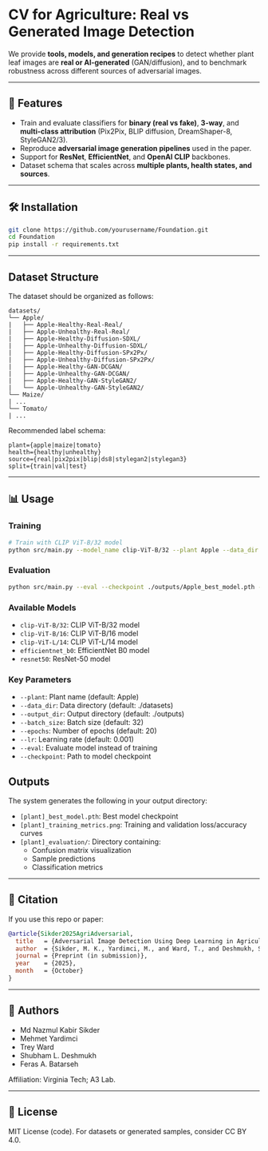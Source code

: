 # CV for Agriculture: Real vs Generated Image Detection  


We provide **tools, models, and generation recipes** to detect whether plant leaf images are **real or AI-generated** (GAN/diffusion), and to benchmark robustness across different sources of adversarial images.  

---

## 🚀 Features
- Train and evaluate classifiers for **binary (real vs fake)**, **3-way**, and **multi-class attribution** (Pix2Pix, BLIP diffusion, DreamShaper-8, StyleGAN2/3).  
- Reproduce **adversarial image generation pipelines** used in the paper.  
- Support for **ResNet**, **EfficientNet**, and **OpenAI CLIP** backbones.  
- Dataset schema that scales across **multiple plants, health states, and sources**.  

---

## 🛠️ Installation
```bash
git clone https://github.com/yourusername/Foundation.git
cd Foundation
pip install -r requirements.txt
```

---

## Dataset Structure

The dataset should be organized as follows:
```
datasets/
└── Apple/
|   ├── Apple-Healthy-Real-Real/
|   ├── Apple-Unhealthy-Real-Real/
|   ├── Apple-Healthy-Diffusion-SDXL/
|   ├── Apple-Unhealthy-Diffusion-SDXL/
|   ├── Apple-Healthy-Diffusion-SPx2Px/
|   ├── Apple-Unhealthy-Diffusion-SPx2Px/
|   ├── Apple-Healthy-GAN-DCGAN/
|   ├── Apple-Unhealthy-GAN-DCGAN/
|   ├── Apple-Healthy-GAN-StyleGAN2/
|   └── Apple-Unhealthy-GAN-StyleGAN2/
└── Maize/
| ...
└── Tomato/
| ...
```

Recommended label schema:  
```
plant={apple|maize|tomato}
health={healthy|unhealthy}
source={real|pix2pix|blip|ds8|stylegan2|stylegan3}
split={train|val|test}
```

---

## 📊 Usage

### Training
```bash
# Train with CLIP ViT-B/32 model
python src/main.py --model_name clip-ViT-B/32 --plant Apple --data_dir ./datasets --output_dir ./outputs
```

### Evaluation
```bash
python src/main.py --eval --checkpoint ./outputs/Apple_best_model.pth --plant Apple
```

### Available Models

- `clip-ViT-B/32`: CLIP ViT-B/32 model
- `clip-ViT-B/16`: CLIP ViT-B/16 model
- `clip-ViT-L/14`: CLIP ViT-L/14 model
- `efficientnet_b0`: EfficientNet B0 model
- `resnet50`: ResNet-50 model

### Key Parameters

- `--plant`: Plant name (default: Apple)
- `--data_dir`: Data directory (default: ./datasets)
- `--output_dir`: Output directory (default: ./outputs)
- `--batch_size`: Batch size (default: 32)
- `--epochs`: Number of epochs (default: 20)
- `--lr`: Learning rate (default: 0.001)
- `--eval`: Evaluate model instead of training
- `--checkpoint`: Path to model checkpoint

## Outputs

The system generates the following in your output directory:
- `[plant]_best_model.pth`: Best model checkpoint
- `[plant]_training_metrics.png`: Training and validation loss/accuracy curves
- `[plant]_evaluation/`: Directory containing:
  - Confusion matrix visualization
  - Sample predictions
  - Classification metrics

---

## 📜 Citation
If you use this repo or paper:  
```bibtex
@article{Sikder2025AgriAdversarial,
  title   = {Adversarial Image Detection Using Deep Learning in Agricultural Contexts},
  author  = {Sikder, M. K., Yardimci, M., and Ward, T., and Deshmukh, S., and Batarseh, F. A.},
  journal = {Preprint (in submission)},
  year    = {2025},
  month   = {October}
}
```

---

## 👥 Authors
- Md Nazmul Kabir Sikder  
- Mehmet Yardimci  
- Trey Ward  
- Shubham L. Deshmukh  
- Feras A. Batarseh  

Affiliation: Virginia Tech; A3 Lab.  

---

## 📄 License
MIT License (code). For datasets or generated samples, consider CC BY 4.0.  
